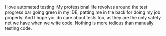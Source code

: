 I love automated testing. My professional life revolves around the test progress bar going green in my IDE, patting me in the back for doing my job properly. And I hope you do care about tests too, as they are the only safety net we have when we write code. Nothing is more tedious than manually testing code.

